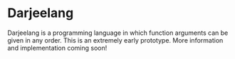 Darjeelang
==========

Darjeelang is a programming language in which function arguments can be given in any order. This is an extremely early prototype. More information and implementation coming soon!
